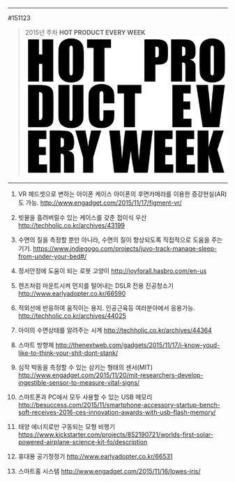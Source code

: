 
---  
#151123  
> 2015년 주차 **HOT PRODUCT EVERY WEEK**  
> ![pic](../image/MAIN.png)  

---  

1. VR 헤드셋으로 변하는 아이폰 케이스
아이폰의 후면카메라를 이용한 증강현실(AR)도 가능.
http://www.engadget.com/2015/11/17/figment-vr/

2. 빗물을 흘려버릴수 있는 케이스를 갖춘 접이식 우산
http://techholic.co.kr/archives/43199

3. 수면의 질을 측정할 뿐만 아니라, 수면의 질이 향상되도록 직접적으로 도움을 주는 기기.
https://www.indiegogo.com/projects/juvo-track-manage-sleep-from-under-your-bed#/

4. 정서안정에 도움이 되는 로봇 고양이
http://joyforall.hasbro.com/en-us

5. 렌즈처럼 마운트시켜 먼지를 털어내는 DSLR 전용 진공청소기
http://www.earlyadopter.co.kr/66590

6. 적외선에 반응하여 움직이는 용지.
인공근육등 여러분야에서 응용가능.
http://techholic.co.kr/archives/44025

7. 아이의 수면상태를 알려주는 시계
http://techholic.co.kr/archives/44364

8. 스마트 방향제
http://thenextweb.com/gadgets/2015/11/17/i-know-youd-like-to-think-your-shit-dont-stank/

9. 심작 박동을 측정할 수 있는 삼키는 형태의 센서(MIT)
http://www.engadget.com/2015/11/20/mit-researchers-develop-ingestible-sensor-to-measure-vital-signs/

10. 스마트폰과 PC에서 모두 사용할 수 있는 USB 메모리
http://besuccess.com/2015/11/smartphone-accessory-startup-bench-soft-receives-2016-ces-innovation-awards-with-usb-flash-memory/

11. 태양 에너지로만 구동되는 모형 비행기
https://www.kickstarter.com/projects/852190721/worlds-first-solar-powered-airplane-science-kit-fo/description

12. 휴대용 공기청정기
http://www.earlyadopter.co.kr/66531


13. 스마트홈 시스템
http://www.engadget.com/2015/11/16/lowes-iris/


